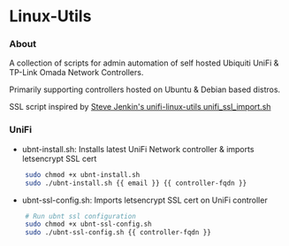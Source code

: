 # Linux-Utils

### About ###
A collection of scripts for admin automation of self hosted Ubiquiti UniFi & TP-Link Omada Network Controllers.

Primarily supporting controllers hosted on Ubuntu & Debian based distros.

SSL script inspired by [Steve Jenkin's unifi-linux-utils unifi_ssl_import.sh](https://github.com/stevejenkins/unifi-linux-utils)

### UniFi ###
* ubnt-install.sh: Installs latest UniFi Network controller & imports letsencrypt SSL cert
```bash
    sudo chmod +x ubnt-install.sh 
    sudo ./ubnt-install.sh {{ email }} {{ controller-fqdn }}
```
* ubnt-ssl-config.sh: Imports letsencrypt SSL cert on UniFi controller
```bash
    # Run ubnt ssl configuration
    sudo chmod +x ubnt-ssl-config.sh
    sudo ./ubnt-ssl-config.sh {{ controller-fqdn }}
```

